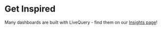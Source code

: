 # Get Inspired

Many dashboards are built with LiveQuery - find them on our [Insights page](https://flipsidecrypto.xyz/insights/dashboards)!
